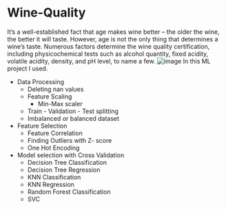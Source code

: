 # Wine-Quality
It’s a well-established fact that age makes wine better – the older the wine, the better it will taste. However, age is not the only thing that determines a wine’s taste. Numerous factors determine the wine quality certification, including physicochemical tests such as alcohol quantity, fixed acidity, volatile acidity, density, and pH level, to name a few.
![image](https://user-images.githubusercontent.com/69621078/119959229-db591900-bfb4-11eb-9818-f164c8202dcf.png)
In this ML project I used.
- Data Processing
  - Deleting nan values
  - Feature Scaling
    - Min-Max scaler
  - Train - Validation - Test splitting
  - Imbalanced or balanced dataset
- Feature Selection 
  - Feature Correlation
  - Finding Outliers with Z- score
  - One Hot Encoding
- Model selection with Cross Validation
  - Decision Tree Classification
  - Decision Tree Regression
  - KNN Classification
  - KNN Regression
  - Random Forest Classification
  - SVC

